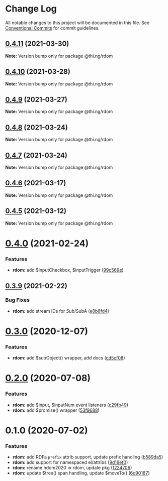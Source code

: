 # Change Log

All notable changes to this project will be documented in this file.
See [Conventional Commits](https://conventionalcommits.org) for commit guidelines.

## [0.4.11](https://github.com/thi-ng/umbrella/compare/@thi.ng/rdom@0.4.10...@thi.ng/rdom@0.4.11) (2021-03-30)

**Note:** Version bump only for package @thi.ng/rdom





## [0.4.10](https://github.com/thi-ng/umbrella/compare/@thi.ng/rdom@0.4.9...@thi.ng/rdom@0.4.10) (2021-03-28)

**Note:** Version bump only for package @thi.ng/rdom





## [0.4.9](https://github.com/thi-ng/umbrella/compare/@thi.ng/rdom@0.4.8...@thi.ng/rdom@0.4.9) (2021-03-27)

**Note:** Version bump only for package @thi.ng/rdom





## [0.4.8](https://github.com/thi-ng/umbrella/compare/@thi.ng/rdom@0.4.7...@thi.ng/rdom@0.4.8) (2021-03-24)

**Note:** Version bump only for package @thi.ng/rdom





## [0.4.7](https://github.com/thi-ng/umbrella/compare/@thi.ng/rdom@0.4.6...@thi.ng/rdom@0.4.7) (2021-03-24)

**Note:** Version bump only for package @thi.ng/rdom





## [0.4.6](https://github.com/thi-ng/umbrella/compare/@thi.ng/rdom@0.4.5...@thi.ng/rdom@0.4.6) (2021-03-17)

**Note:** Version bump only for package @thi.ng/rdom





## [0.4.5](https://github.com/thi-ng/umbrella/compare/@thi.ng/rdom@0.4.4...@thi.ng/rdom@0.4.5) (2021-03-12)

**Note:** Version bump only for package @thi.ng/rdom





# [0.4.0](https://github.com/thi-ng/umbrella/compare/@thi.ng/rdom@0.3.9...@thi.ng/rdom@0.4.0) (2021-02-24)


### Features

* **rdom:** add $inputCheckbox, $inputTrigger ([99c569e](https://github.com/thi-ng/umbrella/commit/99c569e629018d679bae0f9d07fbde8ddd4f16cc))





## [0.3.9](https://github.com/thi-ng/umbrella/compare/@thi.ng/rdom@0.3.8...@thi.ng/rdom@0.3.9) (2021-02-22)


### Bug Fixes

* **rdom:** add stream IDs for $Sub/$SubA ([e8b8fd4](https://github.com/thi-ng/umbrella/commit/e8b8fd4785f9836f0270bbc01dc216c2c87d2e8d))





# [0.3.0](https://github.com/thi-ng/umbrella/compare/@thi.ng/rdom@0.2.16...@thi.ng/rdom@0.3.0) (2020-12-07)


### Features

* **rdom:** add $subObject() wrapper, add docs ([cd5cf08](https://github.com/thi-ng/umbrella/commit/cd5cf08d6ae0ffb5ff8a89a19918a563fb889cbd))





# [0.2.0](https://github.com/thi-ng/umbrella/compare/@thi.ng/rdom@0.1.2...@thi.ng/rdom@0.2.0) (2020-07-08)


### Features

* **rdom:** add $input, $inputNum event listeners ([c29fb49](https://github.com/thi-ng/umbrella/commit/c29fb49824429ba1175deca30fbfe693d6fd689d))
* **rdom:** add $promise() wrapper ([53f9688](https://github.com/thi-ng/umbrella/commit/53f96881094603b885a409b8965b491468a3c247))





# 0.1.0 (2020-07-02)


### Features

* **rdom:** add RDFa `prefix` attrib support, update prefix handling ([b589da5](https://github.com/thi-ng/umbrella/commit/b589da51385957a5defffb66307bd3d750814e4c))
* **rdom:** add support for namespaced el/attribs ([9d16ef0](https://github.com/thi-ng/umbrella/commit/9d16ef0a2f6d6a062bf164ca38813290d7660149))
* **rdom:** rename hdom2020 => rdom, update pkg ([1224706](https://github.com/thi-ng/umbrella/commit/1224706fa2fbca82afb73afeda3c3075c9b35f91))
* **rdom:** update $tree() span handling, update $moveTo() ([6d90187](https://github.com/thi-ng/umbrella/commit/6d9018763af7f0f2096cdc1d79889791193a01e0))
